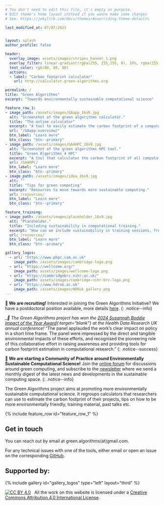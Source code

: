 ```yaml
---
# You don't need to edit this file, it's empty on purpose.
# Edit theme's home layout instead if you wanna make some changes
# See: https://jekyllrb.com/docs/themes/#overriding-theme-defaults

last_modified_at: 07/07/2023


layout: splash
author_profile: false

header:
  overlay_image: assets/images/stripes_banner_1.png
  overlay_filter: linear-gradient(rgba(255, 255,255, 0), 20%, rgba(255, 255, 255, 1))
  text_color: rgb(80, 80, 80)
  actions:
  - label: "Carbon footprint calculator"
    url: http://calculator.green-algorithms.org

permalink: /
title: "Green Algorithms"
excerpt: "Towards environmentally sustainable computational science"

feature_row_1:
- image_path: /assets/images/GAapp_16x9.jpg
  alt: "Screenshot of the green algorithms calculator."
  title: "The online calculator"
  excerpt: "A tool to easily estimate the carbon footprint of a computation."
  url: "/GAapp-overview/"
  btn_label: "Learn more"
  btn_class: "btn--primary"
- image_path: /assets/images/GA4HPC_16x9.jpg
  alt: "Screenshot of the green algorithms HPC tool."
  title: "Green Algorithms 4 HPC"
  excerpt: "A tool that calculates the carbon footprint of all computations run on an HPC platform."
  url: /GA4HPC/
  btn_label: "Learn more"
  btn_class: "btn--primary"
- image_path: /assets/images/idea_16x9.jpg
  alt: ""
  title: "Tips for green computing"
  excerpt: "Resources to move towards more sustainable computing."
  url: /resources/
  btn_label: "Learn more"
  btn_class: "btn--primary"

feature_training:
- image_path: /assets/images/placeholder_16x9.jpg
  alt: "Placeholder."
  title: "Including sustainability in computational training."
  excerpt: "How can we include sustainability in training sessions, from undergraduates to post-docs."
  url: /resources/
  btn_label: "Learn more"
  btn_class: "btn--primary"

gallery_logos:
  - url: "https://www.phpc.cam.ac.uk"
    image_path: /assets/images/cambridge-logo.png
  - url: "https://wellcome.org/"
    image_path: assets/images/wellcome-logo.png
  - url: "https://cambridgebrc.nihr.ac.uk/"
    image_path: assets/images/cambridge-nihr-brc-logo.png
  - url: "https://www.hdruk.ac.uk"
    image_path: /assets/images/HDRuk_gallery.png
---
```


<!-- __Are you looking for the online calculator?__ It's been moved to [calculator.green-algorithms.org](http://calculator.green-algorithms.org)
{: .notice--success} -->

<!-- __:hourglass: This website is a work in progress, and we will keep adding content in the coming weeks/months!__ Comments/suggestions can be made [here](https://github.com/GreenAlgorithms/GreenAlgorithms.github.io/issues).
{: .notice--warning} -->

__:bust_in_silhouette: We are recruiting!__ Interested in joining the Green Algorithms Initiative? We have a postdoctoral position available, more details [here](http://www.lannelongue-group.org/join/).
{: .notice--info}

__:tada: The Green Algorithms project has won the [2024 Susannah Boddie Impact of the Year Award](https://www.hdruk.ac.uk/news/winners-announced-2024-hdr-uk-annual-prizes/){:target="_blank"} at the Health Data Research UK annual conference!__ “The panel applauded the work’s clear impact on policy in a short time frame. The panel were impressed by the direct and tangible environmental impacts of these efforts, and recognised the pioneering role of this collaborative effort in raising awareness and providing tools for carbon footprint estimation in computational research.”
{: .notice--success}

__:mega: We are starting a Community of Practice around Environmentally Sustainable Computational Science!__ Join the [online forum](https://forum.escs-community.org/) for discussions around green computing, and subscribe to the [newsletter](https://zcmp.eu/oRye) where we send a monthly digest of the latest news and developments in the sustainable computing space.
{: .notice--info}

The Green Algorithms project aims at promoting more environmentally sustainable computational science. It regroups calculators that researchers can use to estimate the carbon footprint of their projects, tips on how to be more environmentally friendly, training material, past talks etc.

<!-- TODO add news -->

<!-- TODO do the google SEO -->

<!-- ## Estimating the carbon footprint of algorithms -->

<!-- {% include feature_row id="feature_row_1" type="left"  %} -->
{% include feature_row id="feature_row_1" %}

<!-- ## From measuring to reducing the environmental impacts of our work

{% include feature_row id="feature_training" %} -->

## Get in touch

You can reach out by email at green.algorithms(at)gmail.com.

For any technical issues with one of the tools, either email or open an issue on the corresponding [GitHub](https://github.com/GreenAlgorithms).

## Supported by:

{% include gallery id="gallery_logos" type="left" layout="third" %}

[![CC BY 4.0][cc-by-image]][cc-by]&nbsp;&nbsp; All the work on this website is licensed under a [Creative Commons Attribution 4.0 International License][cc-by].

[cc-by]: http://creativecommons.org/licenses/by/4.0/
[cc-by-image]: https://i.creativecommons.org/l/by/4.0/88x31.png
